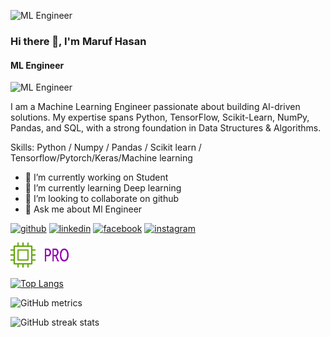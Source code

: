 ![ML Engineer](https://media.licdn.com/dms/image/v2/D4E03AQEOX55bYMim2w/profile-displayphoto-shrink_400_400/B4EZVsZtTHGwAg-/0/1741280434090?e=1746662400&v=beta&t=9_O2HznhVP02zSqMhicE3IdnZuNN0_47HrSGkkzvPy8)

### Hi there 👋, I'm Maruf Hasan 
#### ML Engineer
![ML Engineer](https://media.licdn.com/dms/image/v2/D4E03AQEOX55bYMim2w/profile-displayphoto-shrink_400_400/B4EZVsZtTHGwAg-/0/1741280434090?e=1746662400&v=beta&t=9_O2HznhVP02zSqMhicE3IdnZuNN0_47HrSGkkzvPy8)

I am a Machine Learning Engineer passionate about building AI-driven solutions. My expertise spans Python, TensorFlow, Scikit-Learn, NumPy, Pandas, and SQL, with a strong foundation in Data Structures & Algorithms.

Skills: Python / Numpy / Pandas / Scikit learn / Tensorflow/Pytorch/Keras/Machine learning

- 🔭 I’m currently working on Student 
- 🌱 I’m currently learning Deep learning 
- 👯 I’m looking to collaborate on github 
- 💬 Ask me about Ml Engineer 


[<img src='https://cdn.jsdelivr.net/npm/simple-icons@3.0.1/icons/github.svg' alt='github' height='40'>](https://github.com/Maruf-MLE)  [<img src='https://cdn.jsdelivr.net/npm/simple-icons@3.0.1/icons/linkedin.svg' alt='linkedin' height='40'>](https://www.linkedin.com/in/maruf090/)  [<img src='https://cdn.jsdelivr.net/npm/simple-icons@3.0.1/icons/facebook.svg' alt='facebook' height='40'>](https://www.facebook.com/maruf818315)  [<img src='https://cdn.jsdelivr.net/npm/simple-icons@3.0.1/icons/instagram.svg' alt='instagram' height='40'>](https://www.instagram.com/hosenmaruf861/)  

<a href='https://docs.github.com/en/developers'><img src='https://raw.githubusercontent.com/acervenky/animated-github-badges/master/assets/devbadge.gif' width='40' height='40'></a> <a href='https://github.com/pricing'><img src='https://raw.githubusercontent.com/acervenky/animated-github-badges/master/assets/pro.gif' width='40' height='40'></a> 

[![Top Langs](https://github-readme-stats.vercel.app/api/top-langs/?username=Maruf-MLE)](https://github.com/anuraghazra/github-readme-stats)

![GitHub metrics](https://metrics.lecoq.io/Maruf-MLE)  

![GitHub streak stats](https://streak-stats.demolab.com/?user=Maruf-MLE)  

